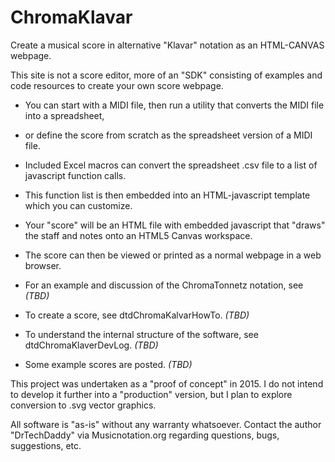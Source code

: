 # ChromaKlavar
Create a musical score in alternative "Klavar" notation as an HTML-CANVAS webpage.

This site is not a score editor, more of an "SDK" consisting of examples and code resources
to create your own score webpage.

- You can start with a MIDI file, then run a utility that converts the MIDI file into a spreadsheet,
- or define the score from scratch as the spreadsheet version of a MIDI file. 
- Included Excel macros can convert the spreadsheet .csv file to a list of javascript function calls.
- This function list is then embedded into an HTML-javascript template which you can customize.
- Your "score"  will be an HTML file with embedded javascript that "draws" the staff and notes onto an HTML5 Canvas workspace.
- The score can then be viewed or printed as a normal webpage in a web browser.

- For an example and discussion of the ChromaTonnetz notation, see *(TBD)*
- To create a score, see dtdChromaKalvarHowTo. *(TBD)* 
- To understand the internal structure of the software, see dtdChromaKlaverDevLog. *(TBD)*
- Some example scores are posted. *(TBD)*

This project was undertaken as a "proof of concept" in 2015.
I do not intend to develop it further into a "production"  version,
but I plan to explore conversion to .svg vector graphics.

All software is "as-is" without any warranty whatsoever.
Contact the author "DrTechDaddy" via Musicnotation.org regarding questions, bugs, suggestions, etc.

